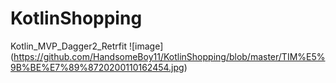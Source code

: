 # KotlinShopping
Kotlin_MVP_Dagger2_Retrfit
![image] (https://github.com/HandsomeBoy11/KotlinShopping/blob/master/TIM%E5%9B%BE%E7%89%8720200110162454.jpg)
